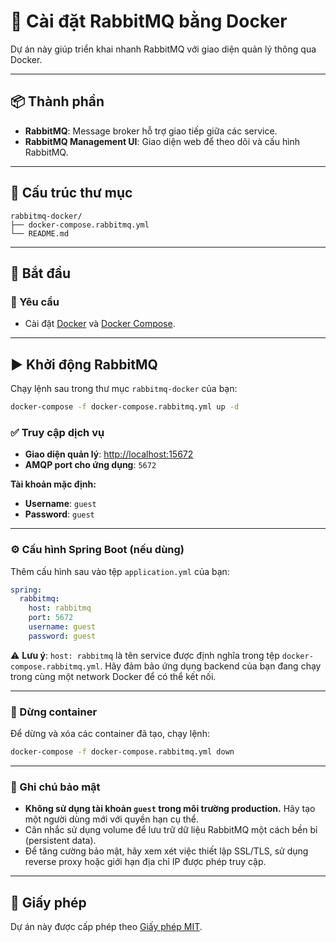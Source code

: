 # 🐇 Cài đặt RabbitMQ bằng Docker

Dự án này giúp triển khai nhanh RabbitMQ với giao diện quản lý thông qua Docker.

---

## 📦 Thành phần

- **RabbitMQ**: Message broker hỗ trợ giao tiếp giữa các service.
- **RabbitMQ Management UI**: Giao diện web để theo dõi và cấu hình RabbitMQ.

---

## 📁 Cấu trúc thư mục

```
rabbitmq-docker/
├── docker-compose.rabbitmq.yml
└── README.md
```

---

## 🚀 Bắt đầu

### 🔧 Yêu cầu

- Cài đặt [Docker](https://www.docker.com/products/docker-desktop/) và [Docker Compose](https://docs.docker.com/compose/install/).

---

## ▶️ Khởi động RabbitMQ

Chạy lệnh sau trong thư mục `rabbitmq-docker` của bạn:

```bash
docker-compose -f docker-compose.rabbitmq.yml up -d
```

### ✅ Truy cập dịch vụ

- **Giao diện quản lý**: [http://localhost:15672](http://localhost:15672)
- **AMQP port cho ứng dụng**: `5672`

**Tài khoản mặc định:**

- **Username**: `guest`
- **Password**: `guest`

---

### ⚙️ Cấu hình Spring Boot (nếu dùng)

Thêm cấu hình sau vào tệp `application.yml` của bạn:

```yaml
spring:
  rabbitmq:
    host: rabbitmq
    port: 5672
    username: guest
    password: guest
```

⚠️ **Lưu ý**: `host: rabbitmq` là tên service được định nghĩa trong tệp `docker-compose.rabbitmq.yml`. Hãy đảm bảo ứng dụng backend của bạn đang chạy trong cùng một network Docker để có thể kết nối.

---

### 🛑 Dừng container

Để dừng và xóa các container đã tạo, chạy lệnh:

```bash
docker-compose -f docker-compose.rabbitmq.yml down
```

---

### 🔐 Ghi chú bảo mật

- **Không sử dụng tài khoản `guest` trong môi trường production.** Hãy tạo một người dùng mới với quyền hạn cụ thể.
- Cân nhắc sử dụng volume để lưu trữ dữ liệu RabbitMQ một cách bền bỉ (persistent data).
- Để tăng cường bảo mật, hãy xem xét việc thiết lập SSL/TLS, sử dụng reverse proxy hoặc giới hạn địa chỉ IP được phép truy cập.

---

## 📄 Giấy phép

Dự án này được cấp phép theo [Giấy phép MIT](https://opensource.org/licenses/MIT).
```